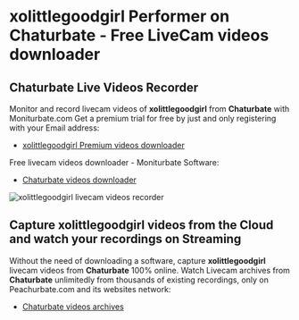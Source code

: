 # xolittlegoodgirl Performer on Chaturbate - Free LiveCam videos downloader

## Chaturbate Live Videos Recorder

Monitor and record livecam videos of **xolittlegoodgirl** from **Chaturbate** with Moniturbate.com
Get a premium trial for free by just and only registering with your Email address:
* [xolittlegoodgirl Premium videos downloader](https://moniturbate.com/request-demo-licence-key.html)

Free livecam videos downloader - Moniturbate Software:
* [Chaturbate videos downloader](https://moniturbate.com/moniturbate-download-software.html)

![xolittlegoodgirl livecam videos recorder](https://peachurnet.com/templates/moniturbate-software.png)


## Capture xolittlegoodgirl videos from the Cloud and watch your recordings on Streaming

Without the need of downloading a software, capture **xolittlegoodgirl** livecam videos from **Chaturbate** 100% online.
Watch Livecam archives from **Chaturbate** unlimitedly from thousands of existing recordings, only on Peachurbate.com and its websites network:
* [Chaturbate videos archives](https://peachurnet.com/)